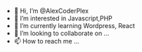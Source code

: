 - 👋 Hi, I’m @AlexCoderPlex
- 👀 I’m interested in Javascript,PHP
- 🌱 I’m currently learning Wordpress, React
- 💞️ I’m looking to collaborate on ...
- 📫 How to reach me ...

<!---
AlexCoderPlex/AlexCoderPlex is a ✨ special ✨ repository because its `README.md` (this file) appears on your GitHub profile.
You can click the Preview link to take a look at your changes.
--->
